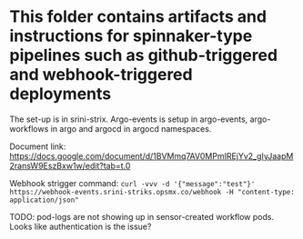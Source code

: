 # This folder contains artifacts and instructions for spinnaker-type pipelines such as github-triggered and webhook-triggered deployments

The set-up is in srini-strix. Argo-events is setup in argo-events, argo-workflows in argo and argocd in argocd namespaces.

Document link: https://docs.google.com/document/d/1BVMmq7AV0MPmIREjYv2_gIyJaapM2ransW9EszBxw1w/edit?tab=t.0

Webhook strigger command:
```curl -vvv -d '{"message":"test"}' https://webhook-events.srini-striks.opsmx.co/webhook -H "content-type: application/json"```


TODO: pod-logs are not showing up in sensor-created workflow pods. Looks like authentication is the issue?
